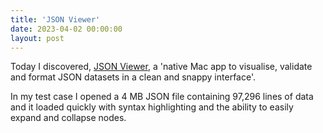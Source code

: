 ```yaml
---
title: 'JSON Viewer'
date: 2023-04-02 00:00:00
layout: post
---
```


Today I discovered, [JSON Viewer](https://jsonviewer.app), a 'native Mac app to visualise, validate and format JSON datasets in a clean and snappy interface'.

In my test case I opened a 4 MB JSON file containing 97,296 lines of data and it loaded quickly with syntax highlighting and the ability to easily expand and collapse nodes.
